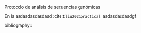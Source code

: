 Protocolo de análisis de secuencias genómicas 

En la asdasdasdasdasd :cite:t:`liu2021practical`, asdasdasdasdgf






bibliography::


